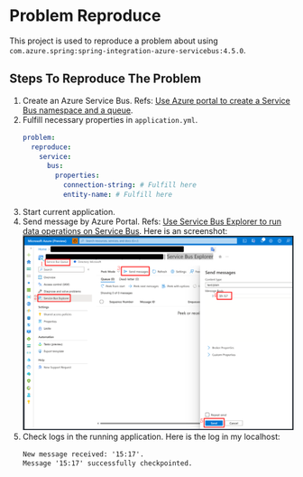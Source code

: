 # Problem Reproduce

This project is used to reproduce a problem about using `com.azure.spring:spring-integration-azure-servicebus:4.5.0`.

## Steps To Reproduce The Problem

1. Create an Azure Service Bus. Refs: [Use Azure portal to create a Service Bus namespace and a queue](https://learn.microsoft.com/en-us/azure/service-bus-messaging/service-bus-quickstart-portal).
2. Fulfill necessary properties in `application.yml`.
    ```yaml
    problem:
      reproduce:
        service:
          bus:
            properties:
              connection-string: # Fulfill here
              entity-name: # Fulfill here
    ```
3. Start current application. 
4. Send message by Azure Portal. Refs: [Use Service Bus Explorer to run data operations on Service Bus](https://learn.microsoft.com/en-us/azure/service-bus-messaging/explorer). Here is an screenshot:
   ![send-message-by-portal](./pictures/send-message-by-portal.png)
5. Check logs in the running application. Here is the log in my localhost:
    ```txt
    New message received: '15:17'.
    Message '15:17' successfully checkpointed.
    ```

